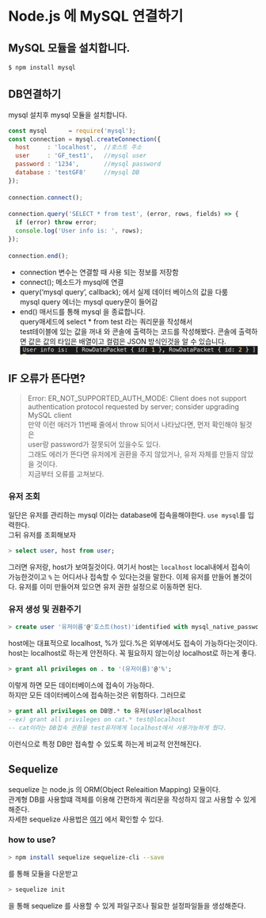 # Node.js 에 MySQL 연결하기
## MySQL 모듈을 설치합니다.
```bash
$ npm install mysql
```
## DB연결하기
mysql 설치후 mysql 모듈을 설치합니다.
```javascript
const mysql      = require('mysql');
const connection = mysql.createConnection({
  host     : 'localhost',  //호스트 주소
  user     : 'GF_test1',   //mysql user
  password : '1234',       //mysql password
  database : 'testGF8'     //mysql DB
});

connection.connect();

connection.query('SELECT * from test', (error, rows, fields) => {
  if (error) throw error;
  console.log('User info is: ', rows);
});

connection.end();
```
- connection 변수는 연결할 때 사용 되는 정보를 저장함
- connect(); 메소드가 mysql에 연결
- query(‘mysql query’, callback); 에서 실제 데이터 베이스의 값을 다룸  
  mysql query 에너는 mysql query문이 들어감
- end() 매서드를 통해 mysql 을 종료합니다.  
query매세드에 select * from test 라는 쿼리문을 작성해서  
test테이블에 있는 값을 꺼내 와 콘솔에 출력하는 코드를 작성해봤다.
콘솔에 출력하면 값은 값의 타입은 배열이고 컬럼은 JSON 방식인것을 알 수 있습니다.  
![node-mysql-query](./img/node.js-mysql-select-query.png)
## IF 오류가 뜬다면?
> Error: ER_NOT_SUPPORTED_AUTH_MODE: Client does not support authentication protocol requested by server; consider upgrading MySQL client  
만약 이런 애러가 11번째 줄에서 throw 되어서 나타났다면, 먼저 확인해야 될것은  
user랑 password가 잘못되어 있을수도 있다.   
그래도 에러가 뜬다면 유저에게 권환을 주지 않았거나, 유저 자체를 만들지 않았을 것이다.  
지금부터 오류를 고쳐보다.
### 유저 조회
일단은 유저를 관리하는 mysql 이라는 database에 접속을해야한다. <code>use mysql</code>를 입력한다.  
그뒤 유저를 조회해보자
```sql
> select user, host from user;
```
그러면 유저랑, host가 보여질것이다.
여기서 host는 <code>localhost</code> local내에서 접속이 가능한것이고 <code>%</code> 는 어디서나 접속할 수 있다는것을 말한다.
이제 유저를 만들어 볼것이다. 유저를 이미 만들어져 있으면 유저 권한 설정으로 이동하면 된다.
### 유저 생성 및 권환주기
```sql
> create user '유저이름'@'호스트(host)'identified with mysql_native_password by '비밀번호'
```
host에는 대표적으로 localhost, %가 있다.%은 외부에서도 접속이 가능하다는것이다.   
host는 localhost로 하는게 안전하다. 꼭 필요하지 않는이상 localhost로 하는게 좋다. 
```sql
> grant all privileges on . to '(유저이름)'@'%';
```
이렇게 하면 모든 데이터베이스에 접속이 가능하다.  
하지만 모든 데이터베이스에 접속하는것은 위험하다. 그러므로  
```sql
> grant all privileges on DB명.* to 유저(user)@localhost
--ex) grant all privileges on cat.* test@localhost
-- cat이라는 DB접속 권환을 test유저에게 localhost에서 사용가능하게 줬다.
```
이런식으로 특정 DB만 접속할 수 있도록 하는게 비교적 안전해진다.
## Sequelize
sequelize 는 node.js 의 ORM(Object Releaition Mapping) 모듈이다.  
관계형 DB를 사용할떄 객체를 이용해 간편하게 쿼리문을 작성하지 않고 사용할 수 있게 해준다.  
자세한 sequelize 사용법은 [여기](./sequelize.md) 에서 확인할 수 있다.
### how to use?
```bash
> npm install sequelize sequelize-cli --save
```
를 통해 모듈을 다운받고
```bash
> sequelize init
```
을 통해 sequelize 를 사용할 수 있게 파일구조나 필요한 설정파일들을 생성해준다.